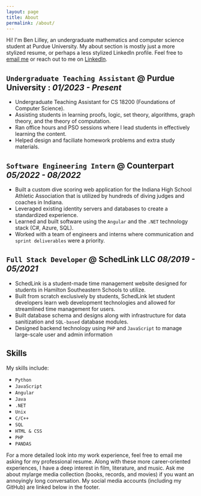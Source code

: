 ```yaml
---
layout: page
title: About
permalink: /about/
---
```


Hi! I'm Ben Lilley, an undergraduate mathematics and computer science student at Purdue University. My about section is mostly just a more stylized resume, or perhaps a less stylized LinkedIn profile. Feel free to [email me](mailto:benlilleydev@gmail.com) or reach out to me on [LinkedIn](https://www.linkedin.com/in/ben-lilley-).

## `Undergraduate Teaching Assistant` @ Purdue University : _01/2023 - Present_

* Undergraduate Teaching Assistant for CS 18200 (Foundations of Computer Science).
* Assisting students in learning proofs, logic, set theory, algorithms, graph theory, and the theory of computation.
* Ran office hours and PSO sessions where I lead students in effectively learning the content.
* Helped design and faciliate homework problems and extra study materials.

## `Software Engineering Intern` @ Counterpart _05/2022 - 08/2022_

* Built a custom dive scoring web application for the Indiana High School Athletic Association that is utilized by hundreds of diving judges and coaches in Indiana.
* Leveraged existing identity servers and databases to create a standardized experience.
* Learned and built software using the `Angular` and the `.NET` technology stack (C#, Azure, SQL).
* Worked with a team of engineers and interns where communication and `sprint deliverables` were a priority.

## `Full Stack Developer` @ SchedLink LLC _08/2019 - 05/2021_

* SchedLink is a student-made time management website designed for students in Hamilton Southeastern Schools to utilize. 
* Built from scratch exclusively by students, SchedLink let student developers learn web development technologies and allowed for streamlined time management for users.
* Built database schema and designs along with infrastructure for data sanitization and `SQL-based` database modules.
* Designed backend technology using `PHP` and `JavaScript` to manage large-scale user and admin information

## Skills

My skills include:
* `Python`
* `JavaScript`
* `Angular`
* `Java`
* `.NET`
* `Unix`
* `C/C++`
* `SQL`
* `HTML & CSS`
* `PHP`
* `PANDAS`

For a more detailed look into my work experience, feel free to email me asking for my professional resume. Along with these more career-oriented experiences, I have a deep interest in film, literature, and music. Ask me about mylarge media collection (books, records, and movies) if you want an annoyingly long conversation. My social media accounts (including my GitHub) are linked below in the footer.
